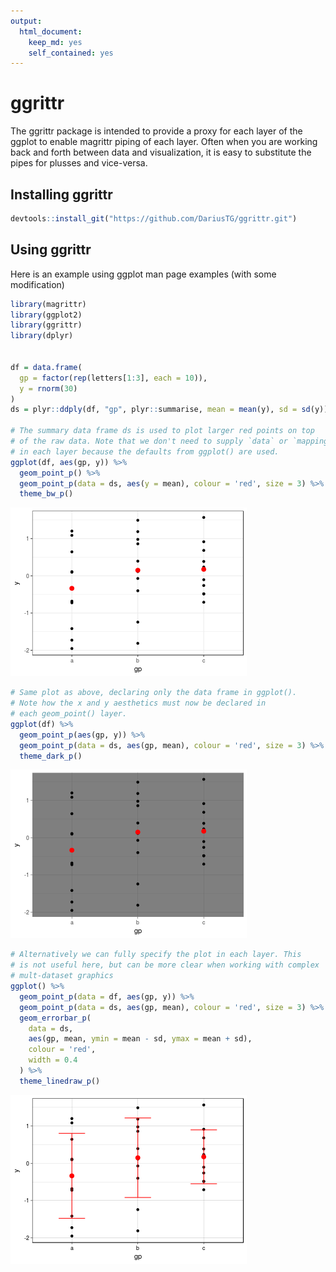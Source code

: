 ```yaml
---
output: 
  html_document: 
    keep_md: yes
    self_contained: yes
---
```

<!-- DO NOT EDIT README.md. It is created by README.Rmd -->



# ggrittr



The ggrittr package is intended to provide a proxy for each layer of the ggplot to enable magrittr piping of each layer. Often when you are working back and forth between data and visualization, it is easy to substitute the pipes for plusses and vice-versa. 

## Installing ggrittr


```r
devtools::install_git("https://github.com/DariusTG/ggrittr.git")
```

## Using ggrittr
Here is an example using ggplot man page examples (with some modification)

```r
library(magrittr)
library(ggplot2)
library(ggrittr)
library(dplyr)


df = data.frame(
  gp = factor(rep(letters[1:3], each = 10)),
  y = rnorm(30)
)
ds = plyr::ddply(df, "gp", plyr::summarise, mean = mean(y), sd = sd(y))

# The summary data frame ds is used to plot larger red points on top
# of the raw data. Note that we don't need to supply `data` or `mapping`
# in each layer because the defaults from ggplot() are used.
ggplot(df, aes(gp, y)) %>%
  geom_point_p() %>%
  geom_point_p(data = ds, aes(y = mean), colour = 'red', size = 3) %>%
  theme_bw_p()
```

![plot of chunk pipe_example_1](figure/pipe_example_1-1.png)


```r
# Same plot as above, declaring only the data frame in ggplot().
# Note how the x and y aesthetics must now be declared in
# each geom_point() layer.
ggplot(df) %>%
  geom_point_p(aes(gp, y)) %>%
  geom_point_p(data = ds, aes(gp, mean), colour = 'red', size = 3) %>%
  theme_dark_p()
```

![plot of chunk pipe_example_2](figure/pipe_example_2-1.png)


```r
# Alternatively we can fully specify the plot in each layer. This
# is not useful here, but can be more clear when working with complex
# mult-dataset graphics
ggplot() %>%
  geom_point_p(data = df, aes(gp, y)) %>%
  geom_point_p(data = ds, aes(gp, mean), colour = 'red', size = 3) %>%
  geom_errorbar_p(
    data = ds,
    aes(gp, mean, ymin = mean - sd, ymax = mean + sd),
    colour = 'red',
    width = 0.4
  ) %>%
  theme_linedraw_p()
```

![plot of chunk pipe_example_3](figure/pipe_example_3-1.png)

